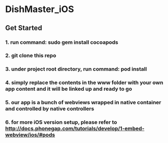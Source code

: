 # DishMaster_iOS
## Get Started
### 1. run command: sudo gem install cocoapods
### 2. git clone this repo
### 3. under project root directory, run command: pod install
### 4. simply replace the contents in the www folder with your own app content and it will be linked up and ready to go
### 5. our app is a bunch of webviews wrapped in native container and controlled by native controllers
### 6. for more iOS version setup, please refer to http://docs.phonegap.com/tutorials/develop/1-embed-webview/ios/#pods 
